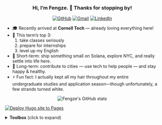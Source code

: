 <div align="center">

### Hi, I’m Fengze. 👋 Thanks for stopping by!

[![GitHub](https://img.shields.io/badge/GitHub-181717?style=flat&logo=github&logoColor=white)](https://github.com/Fengzdadi)
[![Gmail](https://img.shields.io/badge/Gmail-EA4335?style=flat&logo=gmail&logoColor=white)](mailto:fengzcw@gmail.com)
[![LinkedIn](https://img.shields.io/badge/LinkedIn-0A66C2?style=flat&logo=linkedin&logoColor=white)](https://www.linkedin.com/in/fengze-cai-569b572bb/)

</div>

<!--
**Fengzdadi/Fengzdadi** is a ✨ _special_ ✨ repository because its `README.md` (this file) appears on your GitHub profile.

Here are some ideas to get you started:

- 🔭 I’m currently working on ...
- 🌱 I’m currently learning ...
- 👯 I’m looking to collaborate on ...
- 🤔 I’m looking for help with ...
- 💬 Ask me about ...
- 📫 How to reach me: ...
- 😄 Pronouns: ...
- ⚡ Fun fact: ...
-->


- 🎓 Recently arrived at **Cornell Tech** — already loving everything here!
- 🌱 This term’s top 3:
  1) take classes seriously
  2) prepare for internships
  3) level up my English
- 🎯 Short-term: ship something small on Solana, explore NYC, and really settle into life here.
- 🌆 Long-term: contribute to cities — use tech to help people — and stay happy & healthy.
- ⚡ Fun fact: I actually kept all my hair throughout my entire undergraduate studies and application season—though unfortunately, a few strands turned white.


<p align="center">
  <img
    src="https://github-readme-stats.vercel.app/api?username=fengzdadi&show_icons=true&hide=issues&hide_border=true&rank_icon=github&bg_color=00000000&cache_seconds=86400"
    alt="Fengze's GitHub stats"
  />
</p>

[![Deploy Hugo site to Pages](https://github.com/Fengzdadi/Fengzdadi.github.io/actions/workflows/deploy.yml/badge.svg)](https://github.com/Fengzdadi/Fengzdadi.github.io/actions/workflows/deploy.yml)

<details>
  <summary><b>Toolbox</b> (click to expand)</summary>

Python · PyTorch/PyG · Jupyter · NebulaGraph tooling · Redis · MongoDB · MySQL · Linux · Docker · Go

</details>

